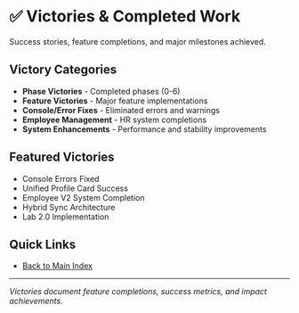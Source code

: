 # ✅ Victories & Completed Work

Success stories, feature completions, and major milestones achieved.

## Victory Categories

- **Phase Victories** - Completed phases (0-6)
- **Feature Victories** - Major feature implementations
- **Console/Error Fixes** - Eliminated errors and warnings
- **Employee Management** - HR system completions
- **System Enhancements** - Performance and stability improvements

## Featured Victories

- Console Errors Fixed
- Unified Profile Card Success
- Employee V2 System Completion
- Hybrid Sync Architecture
- Lab 2.0 Implementation

## Quick Links

- [Back to Main Index](../README.md)

---

*Victories document feature completions, success metrics, and impact achievements.*

